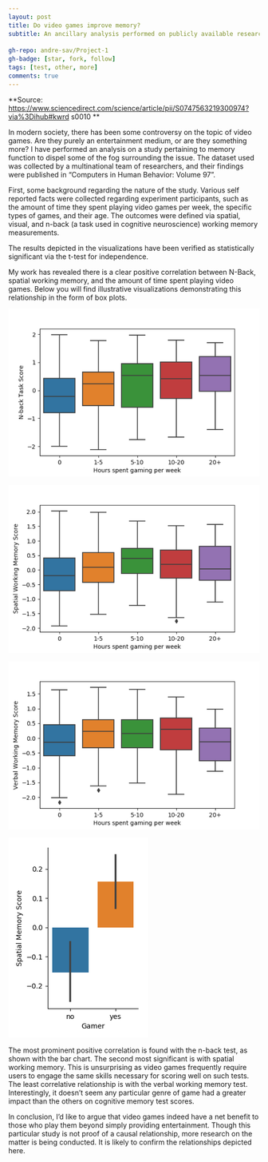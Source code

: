 ```yaml
---
layout: post
title: Do video games improve memory?
subtitle: An ancillary analysis performed on publicly available research data

gh-repo: andre-sav/Project-1
gh-badge: [star, fork, follow]
tags: [test, other, more]
comments: true
---
```


**Source: https://www.sciencedirect.com/science/article/pii/S0747563219300974?via%3Dihub#kwrd
s0010
**

In modern society, there has been some controversy on the topic of video games. Are they purely an entertainment medium, or are they something more? I have performed an analysis on a study pertaining to memory function to dispel some of the fog surrounding the issue. The dataset used was collected by a multinational team of researchers, and their findings were published in “Computers in Human Behavior: Volume 97”. 

First, some background regarding the nature of the study. Various self reported facts were collected regarding experiment participants, such as the amount of time they spent playing video games per week, the specific types of games, and their age. The outcomes were defined via spatial, visual, and n-back (a task used in cognitive neuroscience) working memory measurements.

The results depicted in the visualizations have been verified as statistically significant via the t-test for independence.

My work has revealed there is a clear positive correlation between N-Back, spatial working memory, and the amount of time spent playing video games. Below you will find illustrative visualizations demonstrating this relationship in the form of box plots.

![n-back](https://github.com/andre-sav/Project-1/blob/master/img/nback.png?raw=true)

![spatial](https://github.com/andre-sav/Project-1/blob/master/img/spatial.png?raw=true)

![verbal](https://github.com/andre-sav/Project-1/blob/master/img/verbal.png?raw=true)

![gamer](https://github.com/andre-sav/Project-1/blob/master/img/gamer.png?raw=true)


The most prominent positive correlation is found with the n-back test, as shown with the bar chart. The second most significant is with spatial working memory. This is unsurprising as video games frequently require users to engage the same skills necessary for scoring well on such tests. The least correlative relationship is with the verbal working memory test. Interestingly, it doesn’t seem any particular genre of game had a greater impact than the others on cognitive memory test scores.

In conclusion, I’d like to argue that video games indeed have a net benefit to those who play them beyond simply providing entertainment. Though this particular study is not proof of a causal relationship, more research on the matter is being conducted. It is likely to confirm the relationships depicted here. 

